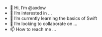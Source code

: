 - 👋 Hi, I’m @axdxw
- 👀 I’m interested in ...
- 🌱 I’m currently learning the basics of Swift
- 💞️ I’m looking to collaborate on ...
- 📫 How to reach me ...

<!---
axdxw/axdxw is a ✨ special ✨ repository because its `README.md` (this file) appears on your GitHub profile.
You can click the Preview link to take a look at your changes.
--->
